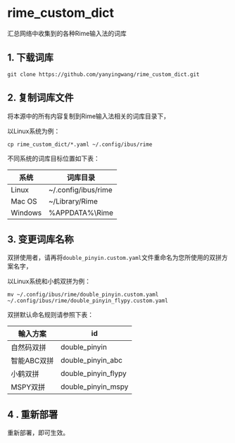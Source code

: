 rime_custom_dict
======
汇总网络中收集到的各种Rime输入法的词库




## 1. 下载词库 

`git clone https://github.com/yanyingwang/rime_custom_dict.git`




## 2. 复制词库文件

将本源中的所有内容复制到Rime输入法相关的词库目录下，

以Linux系统为例：

`cp rime_custom_dict/*.yaml ~/.config/ibus/rime`


不同系统的词库目标位置如下表：


| 系统   |    词库目录         |
|--------|---------------------|
| Linux  | ~/.config/ibus/rime |
| Mac OS | ~/Library/Rime      |
|Windows | %APPDATA%\Rime      |





## 3. 变更词库名称

双拼使用者，请再将`double_pinyin.custom.yaml`文件重命名为您所使用的双拼方案名字，

以Linux系统和小鹤双拼为例：

`mv ~/.config/ibus/rime/double_pinyin.custom.yaml ~/.config/ibus/rime/double_pinyin_flypy.custom.yaml`

双拼默认命名规则请参照下表：


| 輸入方案   | id                 |
|------------|--------------------|
| 自然码双拼 | double_pinyin      |
| 智能ABC双拼| double_pinyin_abc  |
| 小鹤双拼   | double_pinyin_flypy|
| MSPY双拼   | double_pinyin_mspy |




## 4 . 重新部署

重新部署，即可生效。
